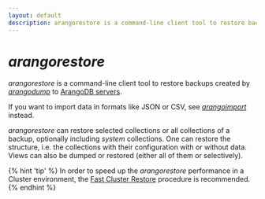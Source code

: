 ```yaml
---
layout: default
description: arangorestore is a command-line client tool to restore backups created by arangodump to ArangoDB servers
---
```

# _arangorestore_

_arangorestore_ is a command-line client tool to restore backups created by
[_arangodump_](programs-arangodump.html) to
[ArangoDB servers](programs-arangod.html).

If you want to import data in formats like JSON or CSV, see
[_arangoimport_](programs-arangoimport.html) instead.

_arangorestore_ can restore selected collections or all collections of a backup,
optionally including _system_ collections. One can restore the structure, i.e.
the collections with their configuration with or without data.
Views can also be dumped or restored (either all of them or selectively).

{% hint 'tip' %}
In order to speed up the _arangorestore_ performance in a Cluster environment,
the [Fast Cluster Restore](programs-arangorestore-fast-cluster-restore.html)
procedure is recommended.
{% endhint %}
